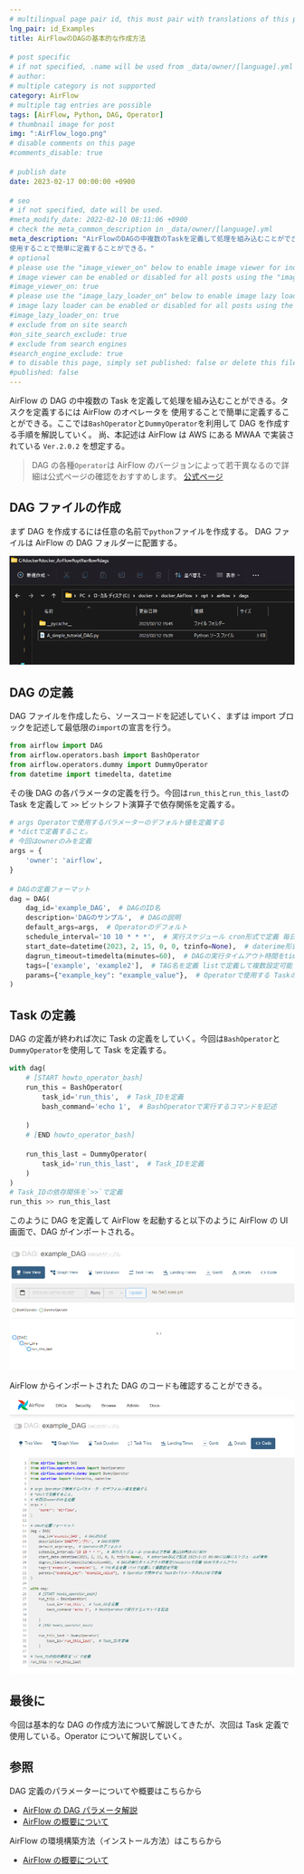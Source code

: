 ```yaml
---
# multilingual page pair id, this must pair with translations of this page. (This name must be unique)
lng_pair: id_Examples
title: AirFlowのDAGの基本的な作成方法

# post specific
# if not specified, .name will be used from _data/owner/[language].yml
# author:
# multiple category is not supported
category: AirFlow
# multiple tag entries are possible
tags: [AirFlow, Python, DAG, Operator]
# thumbnail image for post
img: ":AirFlow_logo.png"
# disable comments on this page
#comments_disable: true

# publish date
date: 2023-02-17 00:00:00 +0900

# seo
# if not specified, date will be used.
#meta_modify_date: 2022-02-10 08:11:06 +0900
# check the meta_common_description in _data/owner/[language].yml
meta_description: "AirFlowのDAGの中複数のTaskを定義して処理を組み込むことができる。タスクを定義するにはAirFlowのオペレータを
使用することで簡単に定義することができる。"
# optional
# please use the "image_viewer_on" below to enable image viewer for individual pages or posts (_posts/ or [language]/_posts folders).
# image viewer can be enabled or disabled for all posts using the "image_viewer_posts: true" setting in _data/conf/main.yml.
#image_viewer_on: true
# please use the "image_lazy_loader_on" below to enable image lazy loader for individual pages or posts (_posts/ or [language]/_posts folders).
# image lazy loader can be enabled or disabled for all posts using the "image_lazy_loader_posts: true" setting in _data/conf/main.yml.
#image_lazy_loader_on: true
# exclude from on site search
#on_site_search_exclude: true
# exclude from search engines
#search_engine_exclude: true
# to disable this page, simply set published: false or delete this file
#published: false
---
```


<!-- outline-start -->

AirFlow の DAG の中複数の Task を定義して処理を組み込むことができる。タスクを定義するには AirFlow のオペレータを
使用することで簡単に定義することができる。ここでは`BashOperator`と`DummyOperator`を利用して DAG を作成する手順を解説していく。
尚、本記述は AirFlow は AWS にある MWAA で実装されている `Ver.2.0.2` を想定する。

> DAG の各種`Operator`は AirFlow のバージョンによって若干異なるので詳細は公式ページの確認をおすすめします。
> [公式ページ](https://airflow.apache.org/docs/apache-airflow/2.0.2/_api/airflow/models/dag/index.html?highlight=dag#module-airflow.models.dag)

<!-- outline-end -->

## DAG ファイルの作成

まず DAG を作成するには任意の名前で`python`ファイルを作成する。
DAG ファイルは AirFlow の DAG フォルダーに配置する。

![AirFlow_DAGの置き場所](/assets/img/posts/2023-02-18-AirFlow_Operator_bashOperator.png)

## DAG の定義

DAG ファイルを作成したら、ソースコードを記述していく、まずは import ブロックを記述して最低限の`import`の宣言を行う。

```py
from airflow import DAG
from airflow.operators.bash import BashOperator
from airflow.operators.dummy import DummyOperator
from datetime import timedelta, datetime
```

その後 DAG の各パラメータの定義を行う。今回は`run_this`と`run_this_last`の Task を定義して
`>>` ビットシフト演算子で依存関係を定義する。

```py
# args Operatorで使用するパラメーターのデフォルト値を定義する
# *dictで定義すること。
# 今回はownerのみを定義
args = {
    'owner': 'airflow',
}

# DAGの定義フォーマット
dag = DAG(
    dag_id='example_DAG',  # DAGのID名
    description='DAGのサンプル',  # DAGの説明
    default_args=args,  # Operatorのデフォルト
    schedule_interval='10 10 * * *',  # 実行スケジュール cron形式で定義 毎日10時10分に実行
    start_date=datetime(2023, 2, 15, 0, 0, tzinfo=None),  # daterime形式で記述 2023-2-15 00:00に以降にスケジュールが有効
    dagrun_timeout=timedelta(minutes=60),  # DAGの実行タイムアウト時間をtimedeltaで定義 60分でタイムアウト
    tags=['example', 'example2'],  # TAG名を定義 listで定義して複数設定可能
    params={"example_key": "example_value"},  # Operatorで使用する Taskのパラメータをdict型で定義
)
```

## Task の定義

DAG の定義が終われば次に Task の定義をしていく。今回は`BashOperator`と`DummyOperator`を使用して Task を定義する。

```py
with dag(
    # [START howto_operator_bash]
    run_this = BashOperator(
        task_id='run_this',  # Task_IDを定義
        bash_command='echo 1',  # BashOperatorで実行するコマンドを記述

    )
    # [END howto_operator_bash]

    run_this_last = DummyOperator(
        task_id='run_this_last',  # Task_IDを定義
    )
)
# Task_IDの依存関係を`>>`で定義
run_this >> run_this_last
```

このように DAG を定義して AirFlow を起動すると以下のように AirFlow の UI 画面で、DAG がインポートされる。

![AirFlow_UI画面](/assets/img/posts/2023-02-18-AirFlow_Operator_bashOperato_dug_ui.png)

AirFlow からインポートされた DAG のコードも確認することができる。

![AirFlow_UI画面2](/assets/img/posts/2023-02-18-AirFlow_Operator_bashOperato_dug_ui_2.png)

## 最後に

今回は基本的な DAG の作成方法について解説してきたが、次回は Task 定義で使用している。Operator について解説していく。

## 参照

DAG 定義のパラメーターについてや概要はこちらから

- [AirFlow の DAG パラメータ解説](/_posts/2023-02-17-AirFlow_DAG.md)
- [AirFlow の概要について](/_posts/2023-02-12-AirFlow_introduction.md)

AirFlow の環境構築方法（インストール方法）はこちらから

- [AirFlow の概要について](/_posts/2023-02-12-AirFlow_introduction.md)
